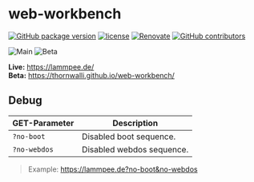 # web-workbench

[![GitHub package version](https://img.shields.io/github/package-json/v/ThornWalli/web-workbench.svg)](https://github.com/ThornWalli/web-workbench)
[![license](https://img.shields.io/github/license/ThornWalli/web-workbench.svg)](https://github.com/ThornWalli/web-workbench)
[![Renovate](https://img.shields.io/badge/renovate-enabled-brightgreen.svg)](https://renovatebot.com)
[![GitHub contributors](https://img.shields.io/github/contributors/ThornWalli/web-workbench.svg)](https://github.com/ThornWalli/web-workbench/graphs/contributors)

![Main](https://github.com/ThornWalli/web-workbench/workflows/Main/badge.svg)
![Beta](https://github.com/ThornWalli/web-workbench/workflows/Beta/badge.svg)


**Live:** https://lammpee.de/  
**Beta:** https://thornwalli.github.io/web-workbench/

## Debug

| GET-Parameter | Description               |
| ------------- | ------------------------- |
| `?no-boot`    | Disabled boot sequence.   |
| `?no-webdos`  | Disabled webdos sequence. |

> Example: https://lammpee.de?no-boot&no-webdos
